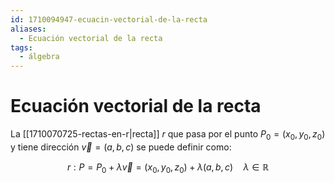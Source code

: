 ```yaml
---
id: 1710094947-ecuacin-vectorial-de-la-recta
aliases:
  - Ecuación vectorial de la recta
tags:
  - álgebra
---
```


# Ecuación vectorial de la recta

La [[1710070725-rectas-en-r|recta]] $r$ que pasa por el punto $P_0=(x_0,y_0,z_0)$ y tiene dirección $\vec{v}=(a,b,c)$ se puede definir como:

$$
r: P=P_0+\lambda \vec{v} = (x_0,y_0,z_0) + \lambda (a,b,c) \quad \lambda \in \mathbb{R}
$$


